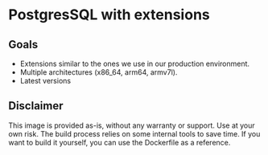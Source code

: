 # PostgresSQL with extensions

## Goals
- Extensions similar to the ones we use in our production environment.
- Multiple architectures (x86_64, arm64, armv7l).
- Latest versions

## Disclaimer
This image is provided as-is, without any warranty or support. Use at your own risk.
The build process relies on some internal tools to save time. If you want to build it yourself, you can use the Dockerfile as a reference.